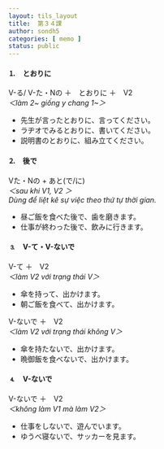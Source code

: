 ```yaml
---
layout: tils_layout
title:  第３４課
author: sondh5
categories: [ memo ]
status: public
---
```


#### ⒈　とおりに
<ct>V-る/ V-た・Nの  ＋　とおりに  ＋　V2</ct>    
*＜làm 2~ giống y chang 1~＞*

- 先生が言ったとおりに、言ってください。
- ラヂオでみるとおりに、書いてください。
- 説明書のとおりに、組み立てください。

#### ⒉　後で
<ct>Vた・Nの + あと(で/に)</ct>    
*＜sau khi V1, V2 ＞*  
*Dùng để liệt kê sự việc theo thứ tự thời gian.*

- 昼ご飯を食べた後で、歯を磨きます。
- 仕事が終わった後で、飲みに行きます。

#### ⒊　V-て・V-ないで
<ct>V-て ＋　V2</ct>    
*＜làm V2 với trạng thái V＞*

- 傘を持って、出かけます。
- 朝ご飯を食べて、出かけます。

<ct>V-ないで ＋　V2</ct>    
*＜làm V2 với trạng thái không V＞*

- 傘を持たないで、出かけます。
- 晩御飯を食べないで、出かけます。

#### ⒋　V-ないで
<ct>V-ないで ＋　V2</ct>  
*＜không làm V1 mà làm V2＞*

- 仕事をしないで、遊んでいます。
- ゆうべ寝ないで、サッカーを見ます。
